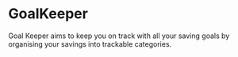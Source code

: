 # GoalKeeper
Goal Keeper aims to keep you on track with all your saving goals by organising your savings into trackable categories. 
